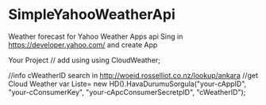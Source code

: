 # SimpleYahooWeatherApi
Weather forecast for Yahoo Weather Apps api  Sing in   https://developer.yahoo.com/  and  create App


Your Project
// add using 
using CloudWeather;

//info cWeatherID search in http://woeid.rosselliot.co.nz/lookup/ankara
//get Cloud Weather 
 var Liste= new HD().HavaDurumuSorgula("your-cAppID", "your-cConsumerKey", "your-cApcConsumerSecretpID", "cWeatherID");
